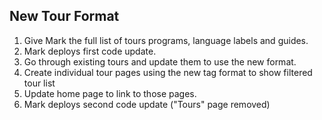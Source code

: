 
## New Tour Format

1. Give Mark the full list of tours programs, language labels and guides.
2. Mark deploys first code update.
3. Go through existing tours and update them to use the new format.
4. Create individual tour pages using the new tag format to show filtered tour list
5. Update home page to link to those pages.
6. Mark deploys second code update ("Tours" page removed)
